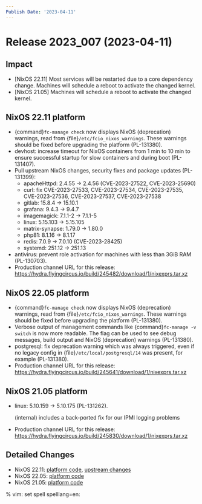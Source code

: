 ```yaml
---
Publish Date: '2023-04-11'
---
```


# Release 2023_007 (2023-04-11)

## Impact

- \[NixOS 22.11\] Most services will be restarted due to a core dependency change. Machines will schedule a reboot to activate the changed kernel.
- \[NixOS 21.05\] Machines will schedule a reboot to activate the changed kernel.


## NixOS 22.11 platform

- {command}`fc-manage check` now displays NixOS (deprecation) warnings, read from {file}`/etc/fcio_nixos_warnings`. These warnings should be fixed before upgrading the platform (PL-131380).
- devhost: increase timeout for NixOS containers from 1 min to 10 min to ensure successful startup for slow containers and during boot (PL-131407).
- Pull upstream NixOS changes, security fixes and package updates (PL-131399):
  - apacheHttpd: 2.4.55 -> 2.4.56 (CVE-2023-27522, CVE-2023-25690)
  - curl: fix CVE-2023-27533, CVE-2023-27534, CVE-2023-27535, CVE-2023-27536, CVE-2023-27537, CVE-2023-27538
  - gitlab: 15.8.4 -> 15.10.1
  - grafana: 9.4.3 -> 9.4.7
  - imagemagick: 7.1.1-2 -> 7.1.1-5
  - linux: 5.15.103 -> 5.15.105
  - matrix-synapse: 1.79.0 -> 1.80.0
  - php81: 8.1.16 -> 8.1.17
  - redis: 7.0.9 -> 7.0.10 (CVE-2023-28425)
  - systemd: 251.12 -> 251.13
- antivirus: prevent role activation for machines with less than 3GiB RAM (PL-130703).
- Production channel URL for this release: https://hydra.flyingcircus.io/build/245482/download/1/nixexprs.tar.xz

## NixOS 22.05 platform

- {command}`fc-manage check` now displays NixOS (deprecation) warnings, read from {file}`/etc/fcio_nixos_warnings`. These warnings should be fixed before upgrading the platform (PL-131380).
- Verbose output of management commands like {command}`fc-manage -v switch` is now more readable. The flag can be used to see debug messages, build output and NixOS (deprecation) warnings (PL-131380).
- postgresql: fix deprecation warning which was always triggered, even if no legacy config in {file}`/etc/local/postgresql/14` was present, for example (PL-131380).
- Production channel URL for this release: https://hydra.flyingcircus.io/build/245641/download/1/nixexprs.tar.xz

## NixOS 21.05 platform

- linux: 5.10.159 -> 5.10.175 (PL-131262).

  (internal) includes a back-ported fix for our IPMI logging problems
- Production channel URL for this release: https://hydra.flyingcircus.io/build/245830/download/1/nixexprs.tar.xz
## Detailed Changes

- NixOS 22.11: [platform code](https://github.com/flyingcircusio/fc-nixos/compare/fc/r2023_006/22.11...46e55d8707c0ddea7f0818a7cc1c2983b03ba109),
  [upstream changes](https://github.com/flyingcircusio/nixpkgs/compare/37fc54a5f81db6bafcc4f6b1656c586661c0800c...09ba0ca4298d5b850a74c7b00495c1d962f1d083)
- NixOS 22.05: [platform code](https://github.com/flyingcircusio/fc-nixos/compare/fc/r2023_006/22.05...6c45ff75bcb8abfb9d8cc60f429eb12d5d04a915)
- NixOS 21.05: [platform code](https://github.com/flyingcircusio/fc-nixos/compare/fc/r2023_006/21.05...1893cbd53e0588746b50e6874c27fc1b0a93dc9c)

% vim: set spell spelllang=en:
